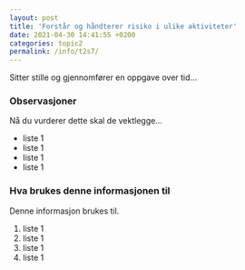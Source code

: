 ```yaml
---
layout: post
title: 'Forstår og håndterer risiko i ulike aktiviteter'
date: 2021-04-30 14:41:55 +0200
categories: topic2
permalink: /info/t2s7/
---
```


Sitter stille og gjennomfører en oppgave over tid...

### Observasjoner

Nå du vurderer dette skal de vektlegge...

- liste 1
- liste 1
- liste 1
- liste 1

### Hva brukes denne informasjonen til

Denne informasjon brukes til.

1. liste 1
2. liste 1
3. liste 1
4. liste 1
